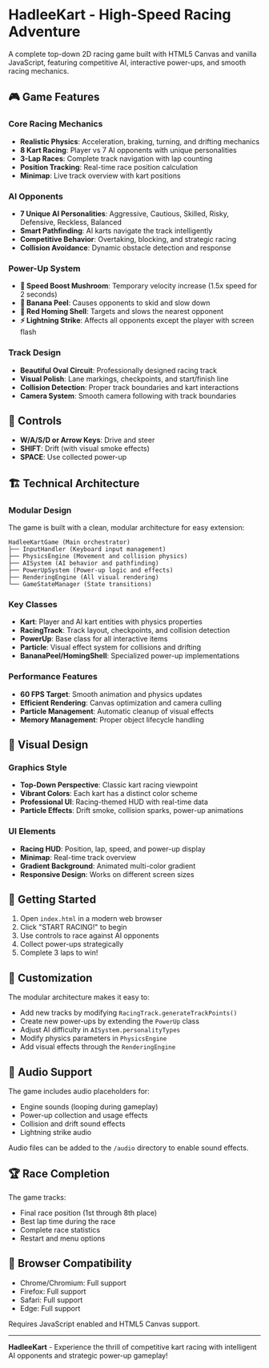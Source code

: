 # HadleeKart - High-Speed Racing Adventure

A complete top-down 2D racing game built with HTML5 Canvas and vanilla JavaScript, featuring competitive AI, interactive power-ups, and smooth racing mechanics.

## 🎮 Game Features

### Core Racing Mechanics
- **Realistic Physics**: Acceleration, braking, turning, and drifting mechanics
- **8 Kart Racing**: Player vs 7 AI opponents with unique personalities
- **3-Lap Races**: Complete track navigation with lap counting
- **Position Tracking**: Real-time race position calculation
- **Minimap**: Live track overview with kart positions

### AI Opponents
- **7 Unique AI Personalities**: Aggressive, Cautious, Skilled, Risky, Defensive, Reckless, Balanced
- **Smart Pathfinding**: AI karts navigate the track intelligently
- **Competitive Behavior**: Overtaking, blocking, and strategic racing
- **Collision Avoidance**: Dynamic obstacle detection and response

### Power-Up System
- **🍄 Speed Boost Mushroom**: Temporary velocity increase (1.5x speed for 2 seconds)
- **🍌 Banana Peel**: Causes opponents to skid and slow down
- **🔴 Red Homing Shell**: Targets and slows the nearest opponent
- **⚡ Lightning Strike**: Affects all opponents except the player with screen flash

### Track Design
- **Beautiful Oval Circuit**: Professionally designed racing track
- **Visual Polish**: Lane markings, checkpoints, and start/finish line
- **Collision Detection**: Proper track boundaries and kart interactions
- **Camera System**: Smooth camera following with track boundaries

## 🎯 Controls

- **W/A/S/D or Arrow Keys**: Drive and steer
- **SHIFT**: Drift (with visual smoke effects)
- **SPACE**: Use collected power-up

## 🏗️ Technical Architecture

### Modular Design
The game is built with a clean, modular architecture for easy extension:

```
HadleeKartGame (Main orchestrator)
├── InputHandler (Keyboard input management)
├── PhysicsEngine (Movement and collision physics)
├── AISystem (AI behavior and pathfinding)
├── PowerUpSystem (Power-up logic and effects)
├── RenderingEngine (All visual rendering)
└── GameStateManager (State transitions)
```

### Key Classes
- **Kart**: Player and AI kart entities with physics properties
- **RacingTrack**: Track layout, checkpoints, and collision detection
- **PowerUp**: Base class for all interactive items
- **Particle**: Visual effect system for collisions and drifting
- **BananaPeel/HomingShell**: Specialized power-up implementations

### Performance Features
- **60 FPS Target**: Smooth animation and physics updates
- **Efficient Rendering**: Canvas optimization and camera culling
- **Particle Management**: Automatic cleanup of visual effects
- **Memory Management**: Proper object lifecycle handling

## 🎨 Visual Design

### Graphics Style
- **Top-Down Perspective**: Classic kart racing viewpoint
- **Vibrant Colors**: Each kart has a distinct color scheme
- **Professional UI**: Racing-themed HUD with real-time data
- **Particle Effects**: Drift smoke, collision sparks, power-up animations

### UI Elements
- **Racing HUD**: Position, lap, speed, and power-up display
- **Minimap**: Real-time track overview
- **Gradient Background**: Animated multi-color gradient
- **Responsive Design**: Works on different screen sizes

## 🚀 Getting Started

1. Open `index.html` in a modern web browser
2. Click "START RACING!" to begin
3. Use controls to race against AI opponents
4. Collect power-ups strategically
5. Complete 3 laps to win!

## 🔧 Customization

The modular architecture makes it easy to:
- Add new tracks by modifying `RacingTrack.generateTrackPoints()`
- Create new power-ups by extending the `PowerUp` class
- Adjust AI difficulty in `AISystem.personalityTypes`
- Modify physics parameters in `PhysicsEngine`
- Add visual effects through the `RenderingEngine`

## 🎵 Audio Support

The game includes audio placeholders for:
- Engine sounds (looping during gameplay)
- Power-up collection and usage effects
- Collision and drift sound effects
- Lightning strike audio

Audio files can be added to the `/audio` directory to enable sound effects.

## 🏆 Race Completion

The game tracks:
- Final race position (1st through 8th place)
- Best lap time during the race
- Complete race statistics
- Restart and menu options

## 📱 Browser Compatibility

- Chrome/Chromium: Full support
- Firefox: Full support  
- Safari: Full support
- Edge: Full support

Requires JavaScript enabled and HTML5 Canvas support.

---

**HadleeKart** - Experience the thrill of competitive kart racing with intelligent AI opponents and strategic power-up gameplay!